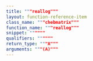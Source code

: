 ```yaml
---
title: """reallog"""
layout: function-reference-item
class_name: """chebmatrix"""
function_name: """reallog"""
snippet: """"""
qualifiers: """"""
return_type: """A"""
arguments: """(A)"""
---
```


